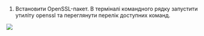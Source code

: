 1. Встановити OpenSSL-пакет. В терміналі командного рядку запустити утиліту openssl та переглянути перелік доступних команд.

![](https://lh5.googleusercontent.com/dHeLCJPbc8G5PFlKCC_1ZxZbpXa0kDs6kKoubQl_kjNlb2_FQQmIR67LaSO8l0EQZ-clPkNe7yj7ekqMQTDViXZ9V_QO421VzipGvZKn4VgTsvKM8LPypda2oc3c_8F0fwHAOhzozIMolxvlWKfoJxuGB5pEBAxQzbBORftvKHDaTJ3Ul2bwQ3U6GkvStQ)
